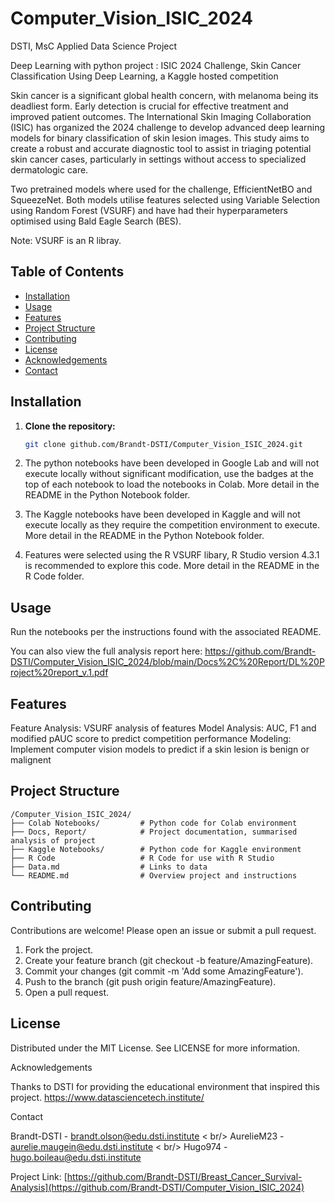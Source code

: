 # Computer_Vision_ISIC_2024
DSTI, MsC Applied Data Science Project

Deep Learning with python project : ISIC 2024 Challenge, Skin Cancer Classification 
Using Deep Learning, a Kaggle hosted competition

Skin cancer is a significant global health concern, with melanoma being its deadliest form. 
Early detection is crucial for effective treatment and improved patient outcomes. 
The International Skin Imaging Collaboration (ISIC) has organized the 2024 challenge to develop advanced 
deep learning models for binary classification of skin lesion images. This study aims to create a robust 
and accurate diagnostic tool to assist in triaging potential skin cancer cases, particularly in settings 
without access to specialized dermatologic care.

Two pretrained models where used for the challenge, EfficientNetBO and SqueezeNet.
Both models utilise features selected using Variable Selection using Random Forest (VSURF) and 
have had their hyperparameters optimised using Bald Eagle Search (BES).

Note: VSURF is an R libray. 


## Table of Contents
- [Installation](#installation)
- [Usage](#usage)
- [Features](#features)
- [Project Structure](#project-structure)
- [Contributing](#contributing)
- [License](#license)
- [Acknowledgements](#acknowledgements)
- [Contact](#contact)

## Installation

1. **Clone the repository:**
   ```bash
   git clone github.com/Brandt-DSTI/Computer_Vision_ISIC_2024.git

2. The python notebooks have been developed in Google Lab and will
   not execute locally without significant modification, use
   the badges at the top of each notebook to load the notebooks in Colab.
   More detail in the README in the Python Notebook folder.
   
3. The Kaggle notebooks have been developed in Kaggle and will
   not execute locally as they require the competition environment to execute.
   More detail in the README in the Python Notebook folder.
   
4. Features were selected using the R VSURF libary, R Studio version 4.3.1 is recommended
   to explore this code. More detail in the README in the R Code folder.

## Usage

Run the notebooks per the instructions found with the associated README.

You can also view the full analysis report here: https://github.com/Brandt-DSTI/Computer_Vision_ISIC_2024/blob/main/Docs%2C%20Report/DL%20Project%20report_v.1.pdf

## Features

Feature Analysis: VSURF analysis of features
Model Analysis: AUC, F1 and modified pAUC score to predict competition performance
Modeling: Implement computer vision models to predict if a skin lesion is benign or malignent

## Project Structure
```
/Computer_Vision_ISIC_2024/
├── Colab Notebooks/         # Python code for Colab environment
├── Docs, Report/            # Project documentation, summarised analysis of project
├── Kaggle Notebooks/        # Python code for Kaggle environment
├── R Code                   # R Code for use with R Studio
├── Data.md                  # Links to data
└── README.md                # Overview project and instructions
```
## Contributing 

Contributions are welcome! Please open an issue or submit a pull request.

1. Fork the project.
2. Create your feature branch (git checkout -b feature/AmazingFeature).
3. Commit your changes (git commit -m 'Add some AmazingFeature').
4. Push to the branch (git push origin feature/AmazingFeature).
5. Open a pull request.


## License

Distributed under the MIT License. See LICENSE for more information.

Acknowledgements

Thanks to DSTI for providing the educational environment that inspired this project.
https://www.datasciencetech.institute/

Contact

Brandt-DSTI - brandt.olson@edu.dsti.institute < br/>
AurelieM23 - aurelie.maugein@edu.dsti.institute < br/>
Hugo974 - hugo.boileau@edu.dsti.institute

Project Link: [https://github.com/Brandt-DSTI/Breast_Cancer_Survival-Analysis](https://github.com/Brandt-DSTI/Computer_Vision_ISIC_2024)
